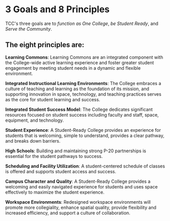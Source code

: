 # 3 Goals and 8 Principles

TCC's three goals are to *function as One College*, *be Student Ready*, and *Serve the Community*.


## The eight principles are:

**Learning Commons**: Learning Commons are an integrated component with the College-wide active learning experience and foster greater student engagement by meeting student needs in a dynamic and flexible environment.

**Integrated Instructional Learning Environments**: The College embraces a culture of teaching and learning as the foundation of its mission, and supporting innovation in space, technology, and teaching practices serves as the core for student learning and success.

**Integrated Student Success Model**: The College dedicates significant resources focused on student success including faculty and staff, space, equipment, and technology.

**Student Experience**: A Student-Ready College provides an experience for students that is welcoming, simple to understand, provides a clear pathway, and breaks down barriers.

**High Schools**: Building and maintaining strong P-20 partnerships is essential for the student pathways to success.

**Scheduling and Facility Utilization**: A student-centered schedule of classes is offered and supports student access and success.

**Campus Character and Quality**: A Student-Ready College provides a welcoming and easily navigated experience for students and uses space effectively to maximize the student experience.

**Workspace Environments**: Redesigned workspace environments will promote more collegiality, enhance spatial quality, provide flexibility and increased efficiency, and support a culture of collaboration.
